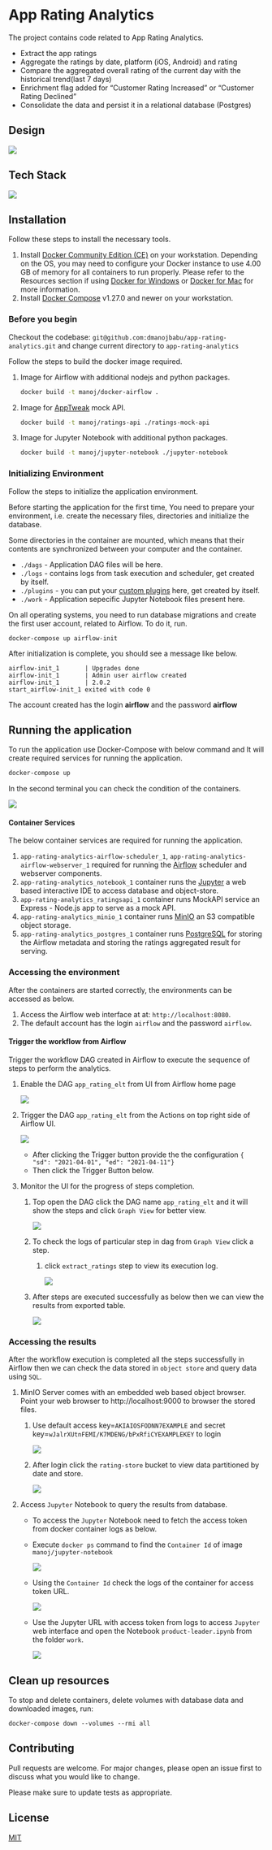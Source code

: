 

# App Rating Analytics

The project contains code related to App Rating Analytics.

* Extract the app ratings
* Aggregate the ratings by date, platform (iOS, Android) and rating
* Compare the aggregated overall rating of the current day with the historical trend(last 7 days)
* Enrichment flag added for “Customer Rating Increased” or “Customer Rating Declined”
* Consolidate the data and persist it in a relational database (Postgres)


## Design

![](https://raw.githubusercontent.com/dmanojbabu/app-rating-analytics/main/img/design.png)

## Tech Stack

![](https://raw.githubusercontent.com/dmanojbabu/app-rating-analytics/main/img/design-tech.png)

## Installation

Follow these steps to install the necessary tools.

1. Install [Docker Community Edition (CE)](https://docs.docker.com/engine/installation/) on your workstation. Depending on the OS, you may need to configure your Docker instance to use 4.00 GB of memory for all containers to run properly. Please refer to the Resources section if using [Docker for Windows](https://docs.docker.com/docker-for-windows/#resources) or [Docker for Mac](https://docs.docker.com/docker-for-mac/#resources) for more information.
2. Install [Docker Compose](https://docs.docker.com/compose/install/) v1.27.0 and newer on your workstation.

### Before you begin

Checkout the codebase: `git@github.com:dmanojbabu/app-rating-analytics.git` and change current directory to `app-rating-analytics`

Follow the steps to build the docker image required.

1. Image for Airflow with additional nodejs and python packages.
	```bash
	docker build -t manoj/docker-airflow .
	```
	
2. Image for [AppTweak](https://www.apptweak.io/documentation/ios/application_ratings) mock API.
	```bash
	docker build -t manoj/ratings-api ./ratings-mock-api
	```
	
3. Image for Jupyter Notebook with additional python packages.
	```bash
	docker build -t manoj/jupyter-notebook ./jupyter-notebook
	```

### Initializing Environment

Follow the steps to initialize the application environment.

Before starting the application for the first time, You need to prepare your environment, i.e. create the necessary files, directories and initialize the database.

Some directories in the container are mounted, which means that their contents are synchronized between your computer and the container.

- `./dags` - Application DAG files will be here.
- `./logs` - contains logs from task execution and scheduler, get created by itself.
- `./plugins` - you can put your [custom plugins](https://airflow.apache.org/docs/apache-airflow/stable/plugins.html) here, get created by itself.
- `./work` - Application sepecific Jupyter Notebook files present here.

On all operating systems, you need to run database migrations and create the first user account, related to Airflow. To do it, run.

```
docker-compose up airflow-init
```

After initialization is complete, you should see a message like below.

```
airflow-init_1       | Upgrades done
airflow-init_1       | Admin user airflow created
airflow-init_1       | 2.0.2
start_airflow-init_1 exited with code 0
```

The account created has the login **airflow** and the password **airflow**

## Running the application


To run the application use Docker-Compose with below command and It will create required services for running the application.

```bash
docker-compose up
```

In the second terminal you can check the condition of the containers.

![](https://raw.githubusercontent.com/dmanojbabu/app-rating-analytics/main/img/containers-init.PNG)

#### Container Services

The below container services are required for running the application.

1. `app-rating-analytics-airflow-scheduler_1`,  `app-rating-analytics-airflow-webserver_1` required for running the [Airflow](https://airflow.apache.org/) scheduler and webserver components.
2. `app-rating-analytics_notebook_1` container runs the [Jupyter](https://jupyter.org/) a web based interactive IDE to access database and object-store.
3. `app-rating-analytics_ratingsapi_1` container runs MockAPI service an Express - Node.js app to serve as a mock API.
4. `app-rating-analytics_minio_1` container runs [MinIO](https://min.io/) an S3 compatible object storage.
5. `app-rating-analytics_postgres_1` container runs [PostgreSQL](https://www.postgresql.org/) for storing the Airflow metadata and storing the ratings aggregated result for serving.

### Accessing the environment

After the containers are started correctly, the environments can be accessed as below.

1. Access the Airflow web interface at at: `http://localhost:8080`. 
2. The default account has the login `airflow` and the password `airflow`. 

#### Trigger the workflow from Airflow

Trigger the workflow DAG created in Airflow to execute the sequence of  steps to perform the analytics.

1. Enable the DAG `app_rating_elt` from UI from Airflow home page

   ![](https://raw.githubusercontent.com/dmanojbabu/app-rating-analytics/main/img/dag-enable.PNG)

2. Trigger the DAG `app_rating_elt` from the Actions on top right side of Airflow UI.   

   ![](https://raw.githubusercontent.com/dmanojbabu/app-rating-analytics/main/img/dag-trigger.PNG)

   - After clicking the Trigger button provide the the configuration  `{ "sd": "2021-04-01", "ed": "2021-04-11"}` 
   - Then click the Trigger Button below.

3. Monitor the UI for the progress of steps completion.

   1. Top open the DAG  click the DAG name `app_rating_elt` and it will show the steps and click  `Graph View` for better view.

      ![](https://raw.githubusercontent.com/dmanojbabu/app-rating-analytics/main/img/dag-graph.PNG)

   2. To check the logs of particular step in dag from `Graph View` click a step.

      1. click `extract_ratings` step to view its execution log.

         ![](https://raw.githubusercontent.com/dmanojbabu/app-rating-analytics/main/img/dag-step-log.PNG)

   3. After steps are executed successfully as below then we can view the results from exported table.

      ![](https://raw.githubusercontent.com/dmanojbabu/app-rating-analytics/main/img/dag-success.PNG)

### Accessing the results

After the workflow execution is completed all the steps successfully in Airflow then we can check the data stored in `object store` and query data using `SQL`.

1. MinIO Server comes with an embedded web based object browser. Point your web browser to http://localhost:9000 to browser the stored files.

   1. Use default access key=`AKIAIOSFODNN7EXAMPLE` and secret key=`wJalrXUtnFEMI/K7MDENG/bPxRfiCYEXAMPLEKEY` to login

      ![](https://raw.githubusercontent.com/dmanojbabu/app-rating-analytics/main/img/minio-login.PNG)

   2. After login click the `rating-store` bucket to view data partitioned by date and store.

      ![](https://raw.githubusercontent.com/dmanojbabu/app-rating-analytics/main/img/minio-bucket.PNG)

2. Access `Jupyter` Notebook to query the results from database.

   - To access the `Jupyter` Notebook need to fetch the access token from docker container logs as below.

   - Execute `docker ps` command to find the `Container Id` of image `manoj/jupyter-notebook` 

     ![](https://raw.githubusercontent.com/dmanojbabu/app-rating-analytics/main/img/jupyter-container-id.PNG)

   - Using the `Container Id` check the logs of the container for access token URL.

     ![](https://raw.githubusercontent.com/dmanojbabu/app-rating-analytics/main/img/jupyter-token.PNG)

   - Use the Jupyter URL with access token from logs to access `Jupyter` web interface and open the Notebook `product-leader.ipynb` from the folder `work`. 

     ![](https://raw.githubusercontent.com/dmanojbabu/app-rating-analytics/main/img/jupyter-results.PNG)


## Clean up resources
To stop and delete containers, delete volumes with database data and downloaded images, run:

`docker-compose down --volumes --rmi all` 

## Contributing

Pull requests are welcome. For major changes, please open an issue first to discuss what you would like to change.

Please make sure to update tests as appropriate.

## License
[MIT](https://choosealicense.com/licenses/mit/)
